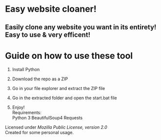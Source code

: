# Easy website cloaner!   
   
## Easily clone any website you want in its entirety! Easy to use & very efficent!   
   
# Guide on how to use these tool     
    
1. Install Python  
    
2. Download the repo as a ZIP    
  
3. Go in your file explorer and extract the ZIP file 
   
4. Go in the extracted folder and open the start.bat file      
  
5. Enjoy!   
Requirements:   
    Python 3
    BeautifulSoup4
    Requests  
  
Licensed under *Mozilla Public License, version 2.0*     
Created for some personal usage.   